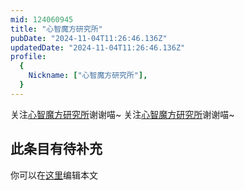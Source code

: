 ```yaml
---
mid: 124060945
title: "心智魔方研究所"
pubDate: "2024-11-04T11:26:46.136Z"
updatedDate: "2024-11-04T11:26:46.136Z"
profile:
  {
    Nickname: ["心智魔方研究所"],
  }
---
```


关注[心智魔方研究所](https://space.bilibili.com/124060945)谢谢喵~ 关注[心智魔方研究所](https://space.bilibili.com/124060945)谢谢喵~

## 此条目有待补充
你可以在[这里](https://github.com/Yuhanawa/VTuber.ICU/edit/master/src/content/v/心智魔方研究所/index.md)编辑本文
